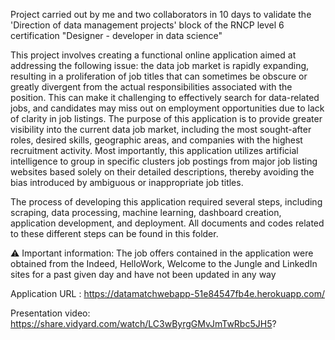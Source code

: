 Project carried out by me and two collaborators in 10 days to validate the 'Direction of data management projects' block of the RNCP level 6 certification "Designer - developer in data science"

This project involves creating a functional online application aimed at addressing the following issue: the data job market is rapidly expanding, resulting in a proliferation of job titles that can sometimes be obscure or greatly divergent from the actual responsibilities associated with the position. This can make it challenging to effectively search for data-related jobs, and candidates may miss out on employment opportunities due to lack of clarity in job listings. The purpose of this application is to provide greater visibility into the current data job market, including the most sought-after roles, desired skills, geographic areas, and companies with the highest recruitment activity. Most importantly, this application utilizes artificial intelligence to group in specific clusters job postings from major job listing websites based solely on their detailed descriptions, thereby avoiding the bias introduced by ambiguous or inappropriate job titles.

The process of developing this application required several steps, including scraping, data processing, machine learning, dashboard creation, application development, and deployment. All documents and codes related to these different steps can be found in this folder.


⚠️ Important information: The job offers contained in the application were obtained from the Indeed, HelloWork, Welcome to the Jungle and LinkedIn sites for a past given day and have not been updated in any way

Application URL : https://datamatchwebapp-51e84547fb4e.herokuapp.com/

Presentation video: https://share.vidyard.com/watch/LC3wByrgGMvJmTwRbc5JH5?
